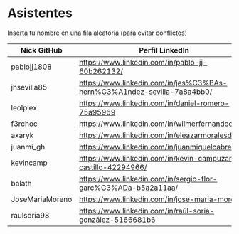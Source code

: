 # Asistentes

Inserta tu nombre en una fila aleatoria (para evitar conflictos)

| Nick GitHub     | Perfil LinkedIn                                                        |
|-----------------|------------------------------------------------------------------------|
| pablojj1808     | https://www.linkedin.com/in/pablo-jj-60b262132/                        |
| jhsevilla85     | https://www.linkedin.com/in/jes%C3%BAs-hern%C3%A1ndez-sevilla-7a8a4bb0/|
| leolplex        |  https://www.linkedin.com/in/daniel-romero-75a95969                    |
| f3rchoc         | https://www.linkedin.com/in/wilmerfernandocaiza/                       |
| axaryk          | https://www.linkedin.com/in/eleazarmoralesdiaz/                        |
| juanmi_gh       | https://www.linkedin.com/in/juanmiguelcabrera/                         |
| kevincamp       | https://www.linkedin.com/in/kevin-campuzano-castillo-42294966/         |
| balath          | https://www.linkedin.com/in/sergio-flor-garc%C3%ADa-b5a2a11aa/         |
| JoseMariaMoreno | https://www.linkedin.com/in/jose-maria-moreno/                         |
| raulsoria98     | https://www.linkedin.com/in/raúl-soria-gonzález-5166681b6              |
